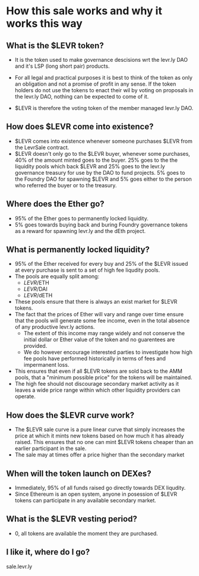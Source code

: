 # How this sale works and why it works this way

## What is the $LEVR token?
* It is the token used to make governance descisions wrt the levr.ly DAO and it's LSP (long short pair) products.
* For all legal and practical purposes it is best to think of the token as only an obligation and not a promise of profit in any sense. If the token holders do not use the tokens to enact their wil by voting on proposals in the levr.ly DAO, nothing can be expected to
come of it.

* $LEVR is therefore the voting token of the member managed levr.ly DAO. 

## How does $LEVR come into existence?
* $LEVR comes into existence whenever someone purchases $LEVR from the LevrSale contract. 
* $LEVR doesn't only go to the $LEVR buyer, whenever some purchases, 40% of the amount minted goes to the buyer. 25% goes to the the liquidity pools which back $LEVR and 25% goes to the levr.ly governance treasury for use by the DAO to fund projects. 5% goes to the Foundry DAO for spawning $LEVR and 5% goes either to the person who referred the buyer or to the treasury. 

## Where does the Ether go?
* 95% of the Ether goes to permanently locked liquidity. 
* 5% goes towards buying back and buring Foundry governance tokens as a reward for spawning levr.ly and the dEth project.

## What is permanently locked liquidity?
* 95% of the Ether received for every buy and 25% of the $LEVR issued at every purchase is sent to a set of high fee liqudity pools.
* The pools are equally split among:
  * $LEVR/$ETH 
  * $LEVR/$DAI 
  * $LEVR/$dETH
* These pools ensure that there is always an exist market for $LEVR tokens.
* The fact that the prices of Ether will vary and range over time ensure that the pools will generate some fee income, even in the total absence of any productive levr.ly actions. 
  * The extent of this income may range widely and not conserve the initial dollar or Ether value of the token and no guarentees are provided.
  * We do however encourage interested parties to investigate how high fee pools have performed historically in terms of fees and impermanent loss.
* This ensures that even if all $LEVR tokens are sold back to the AMM pools, that a "minimum possible price" for the tokens will be maintained.
* The high fee should not discourage secondary market activity as it leaves a wide price range within which other liquidity providers can operate. 

## How does the $LEVR curve work?
* The $LEVR sale curve is a pure linear curve that simply increases the price at which it mints new tokens based on how much it has already raised. This ensures that no one can mint $LEVR tokens cheaper than an earlier participant in the sale.
* The sale may at times offer a price higher than the secondary market 

## When will the token launch on DEXes?
* Immediately, 95% of all funds raised go directly towards DEX liqudity.
* Since Ethereum is an open system, anyone in posession of $LEVR tokens can participate in any available secondary market. 

## What is the $LEVR vesting period?
* 0, all tokens are available the moment they are purchased.

## I like it, where do I go?
sale.levr.ly